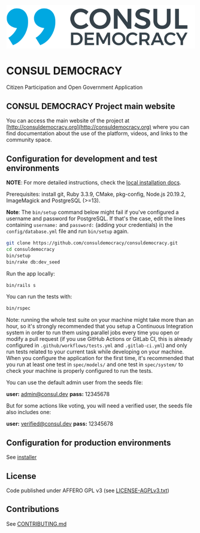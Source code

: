 ![CONSUL DEMOCRACY logo](../img/consul_logo.png)

# CONSUL DEMOCRACY

Citizen Participation and Open Government Application

## CONSUL DEMOCRACY Project main website

You can access the main website of the project at [http://consuldemocracy.org](http://consuldemocracy.org) where you can find documentation about the use of the platform, videos, and links to the community space.

## Configuration for development and test environments

**NOTE**: For more detailed instructions, check the [local installation docs](installation/local_installation.md).

Prerequisites: install git, Ruby 3.3.9, CMake, pkg-config, Node.js 20.19.2, ImageMagick and PostgreSQL (>=13).

**Note**: The `bin/setup` command below might fail if you've configured a username and password for PostgreSQL. If that's the case, edit the lines containing `username:` and `password:` (adding your credentials) in the `config/database.yml` file and run `bin/setup` again.

```bash
git clone https://github.com/consuldemocracy/consuldemocracy.git
cd consuldemocracy
bin/setup
bin/rake db:dev_seed
```

Run the app locally:

```bash
bin/rails s
```

You can run the tests with:

```bash
bin/rspec
```

Note: running the whole test suite on your machine might take more than an hour, so it's strongly recommended that you setup a Continuous Integration system in order to run them using parallel jobs every time you open or modify a pull request (if you use GitHub Actions or GitLab CI, this is already configured in `.github/workflows/tests.yml` and `.gitlab-ci.yml`) and only run tests related to your current task while developing on your machine. When you configure the application for the first time, it's recommended that you run at least one test in `spec/models/` and one test in `spec/system/` to check your machine is properly configured to run the tests.

You can use the default admin user from the seeds file:

 **user:** admin@consul.dev
 **pass:** 12345678

But for some actions like voting, you will need a verified user, the seeds file also includes one:

 **user:** verified@consul.dev
 **pass:** 12345678

## Configuration for production environments

See [installer](https://github.com/consuldemocracy/installer)

## License

Code published under AFFERO GPL v3 (see [LICENSE-AGPLv3.txt](open_source/license.md))

## Contributions

See [CONTRIBUTING.md](https://github.com/consuldemocracy/consuldemocracy/blob/master/CONTRIBUTING.md)
